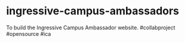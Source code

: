 # ingressive-campus-ambassadors
To build the Ingressive Campus Ambassador website. #collabproject #opensource #ica
